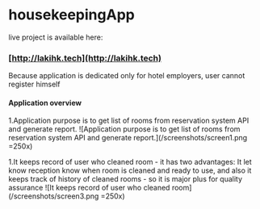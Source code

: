 
# housekeepingApp

live project is available here:
### [http://lakihk.tech](http://lakihk.tech)

Because application is dedicated only for hotel employers, user cannot register himself

#### Application overview
1.Application purpose is to get list of rooms from reservation system API and generate report.
![Application purpose is to get list of rooms from reservation system API and generate report.](/screenshots/screen1.png =250x)

1.It keeps record of user who cleaned room - it has two advantages: It let know reception know when room is cleaned and ready to use, and also it keeps track of history of cleaned rooms - so it is major plus for quality assurance
![It keeps record of user who cleaned room](/screenshots/screen3.png =250x)



